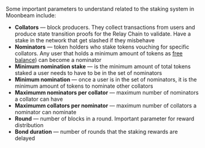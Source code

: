 Some important parameters to understand related to the staking system in Moonbeam include:

-  **Collators** — block producers. They collect transactions from users and produce state transition proofs for the Relay Chain to validate. Have a stake in the network that get slashed if they misbehave
-  **Nominators** — token holders who stake tokens vouching for specific collators. Any user that holds a minimum amount of tokens as [free balance](https://wiki.polkadot.network/docs/en/learn-accounts#balance-types)) can become a nominator
-  **Minimum nomination stake** — is the minimum amount of total tokens staked a user needs to have to be in the set of nominators
-  **Minimum nomination** — once a user is in the set of nominators, it is the minimum amount of tokens to nominate other collators
-  **Maximumm nominators per collator** — maximum number of nominators a collator can have
-  **Maximumm collators per nominator** — maximum number of collators a nominator can nominate
-  **Round** — number of blocks in a round. Important parameter for reward distribution
-  **Bond duration** — number of rounds that the staking rewards are delayed
